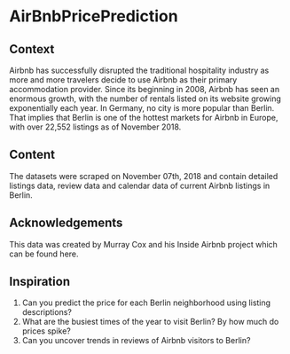 # AirBnbPricePrediction

## Context

Airbnb has successfully disrupted the traditional hospitality industry as more and more travelers decide to use Airbnb as their primary accommodation provider. Since its beginning in 2008, Airbnb has seen an enormous growth, with the number of rentals listed on its website growing exponentially each year. In Germany, no city is more popular than Berlin. That implies that Berlin is one of the hottest markets for Airbnb in Europe, with over 22,552 listings as of November 2018.

## Content

The datasets were scraped on November 07th, 2018 and contain detailed listings data, review data and calendar data of current Airbnb listings in Berlin.

## Acknowledgements

This data was created by Murray Cox and his Inside Airbnb project which can be found here.

## Inspiration

1. Can you predict the price for each Berlin neighborhood using listing descriptions?
2. What are the busiest times of the year to visit Berlin? By how much do prices spike?
3. Can you uncover trends in reviews of Airbnb visitors to Berlin?
